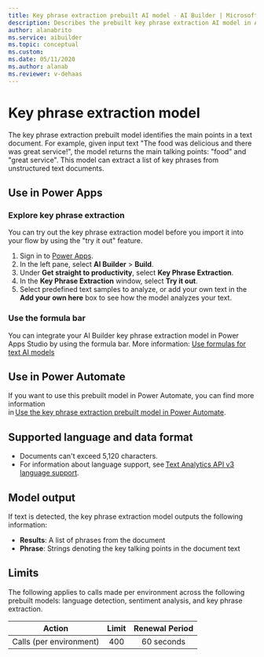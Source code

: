 ```yaml
---
title: Key phrase extraction prebuilt AI model - AI Builder | Microsoft Docs
description: Describes the prebuilt key phrase extraction AI model in AI Builder.
author: alanabrito
ms.service: aibuilder
ms.topic: conceptual
ms.custom: 
ms.date: 05/11/2020
ms.author: alanab
ms.reviewer: v-dehaas
---
```


# Key phrase extraction model

The key phrase extraction prebuilt model identifies the main points in a text document. For example, given input text "The food was delicious and there was great service!", the model returns the main talking points: "food" and "great service". This model can extract a list of key phrases from unstructured text documents.

## Use in Power Apps

### Explore key phrase extraction

You can try out the key phrase extraction model before you import it into your flow by using the "try it out" feature.

1. Sign in to [Power Apps](https://make.powerapps.com).
1. In the left pane, select **AI Builder** > **Build**.
1. Under **Get straight to productivity**, select **Key Phrase Extraction**.
1. In the **Key Phrase Extraction** window, select **Try it out**. 
1. Select predefined text samples to analyze, or add your own text in the **Add your own here** box to see how the model analyzes your text.

### Use the formula bar

You can integrate your AI Builder key phrase extraction model in Power Apps Studio by using the formula bar. More information: [Use formulas for text AI models](use-model.md#use-formulas-for-text-ai-models)

## Use in Power Automate

If you want to use this prebuilt model in Power Automate, you can find more information in [Use the key phrase extraction prebuilt model in Power Automate](flow-key-phrase-extraction.md).
 
## Supported language and data format

- Documents can't exceed 5,120 characters.
- For information about language support, see [Text Analytics API v3 language support](https://docs.microsoft.com/azure/cognitive-services/text-analytics/language-support?tabs=key-phrase-extraction).

## Model output

If text is detected, the key phrase extraction model outputs the following information:

- **Results**: A list of phrases from the document
- **Phrase**: Strings denoting the key talking points in the document text

## Limits

The following applies to calls made per environment across the following prebuilt models: language detection, sentiment analysis, and key phrase extraction.

**Action**|**Limit**|**Renewal Period**
:-----:|:-----:|:-----:
Calls (per environment)|400|60 seconds
